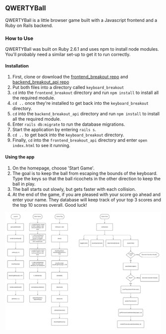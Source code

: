 ## QWERTYBall

QWERTYBall is a little browser game built with a Javascript frontend and a Ruby on Rails backend.

### How to Use

QWERTYBall was built on Ruby 2.6.1 and uses npm to install node modules. You'll probably need a similar set-up to get it to run correctly. 

#### Installation

1. First, clone or download the [frontend_breakout repo](https://github.com/mathlete01/frontend_breakout) and [backend_breakout_api repo](https://github.com/mathlete01/backend_breakout_api)
2. Put both files into a directory called `keyboard_breakout`
3. `cd` into the `frontend_breakout` directory and run `npm install` to install all the required module.
4. `cd ..` once they're installed to get back into the `keyboard_breakout` directory.
5. `cd` into the `backend_breakout_api` directory and run `npm install` to install all the required module.
6. Enter `rails db:migrate` to run the database migrations.
7. Start the application by entering `rails s`. 
8. `cd ..` to get back into the `keyboard_breakout` directory.
9. Finally, `cd` into the `frontend_breakout_api` directory and enter `open index.html` to see it running.

#### Using the app

1. On the homepage, choose 'Start Game'.
2. The goal is to keep the ball from escaping the bounds of the keyboard. Type the keys so that the ball ricochets in the other direction to keep the ball in play.
3. The ball starts out slowly, but gets faster with each collision.
4. At the end of the game, if you are pleased with your score go ahead and enter your name. They database will keep track of your top 3 scores and the top 10 scores overall. Good luck!

![QWERTYBall Architecture](https://github.com/mathlete01/frontend_breakout/raw/main/assets/images/QWERTYBall_Architecture.png)
